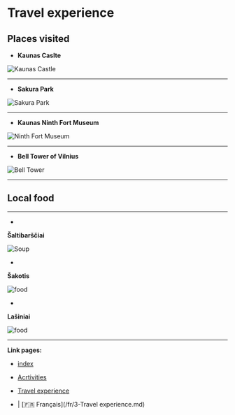 # Travel experience
## Places visited

* **Kaunas Caslte**


![Kaunas Castle](https://th.bing.com/th/id/R.bb2cb56246471c23cdeef408caf90af2?rik=m4J%2fsX5uGUks0g&pid=ImgRaw&r=0)


******************************************************************************************************************************************************************************************************************************

+ **Sakura Park**


![Sakura Park](https://live.staticflickr.com/65535/49793507608_742f63d387_b.jpg)



******************************************************************************************************************************************************************************************************************************

- **Kaunas Ninth Fort Museum**


![Ninth Fort Museum](https://mediaim.expedia.com/destination/2/881ddb3dff1108c36b24df398bbf504f.jpg)


******************************************************************************************************************************************************************************************************************************

+ **Bell Tower of Vilnius**

  
![Bell Tower](https://th.bing.com/th/id/R.b66e6a22c26a9573b88caaa648249a24?rik=lHALDujnDuBHvg&riu=http%3a%2f%2f1.bp.blogspot.com%2f-_DrVDeQNOQo%2fUq8WWAuv2wI%2fAAAAAAAABSc%2fZgntTjUb_Sg%2fs1600%2fVilnius%2bI1.jpg&ehk=2fwfmupU9LDSb8852WKbaj%2bpB70GxeqjhcGgrGncibA%3d&risl=&pid=ImgRaw&r=0)



******************************************************************************************************************************************************************************************************************************
## Local food 
******************************************************************************************************************************************************

+

**Šaltibarščiai**

![Soup](https://www.willflyforfood.net/wp-content/uploads/2021/07/lithuanian-food-saltibarsciai.jpg.webp)


-

**Šakotis**


![food](https://www.willflyforfood.net/wp-content/uploads/2021/07/lithuanian-food-sakotis1.jpg.webp)

+

**Lašiniai**


![food](https://www.willflyforfood.net/wp-content/uploads/2021/07/lithuanian-food-lasiniai.jpg.webp)


******************************************************************************************************************************************************


**Link pages:**


* [index](index)
  

*  [Acrtivities](2-Activities)
  
  
*  [Travel experience](3-Travel%20experience)

*  | [🇫🇷 Français](/fr/3-Travel experience.md)
